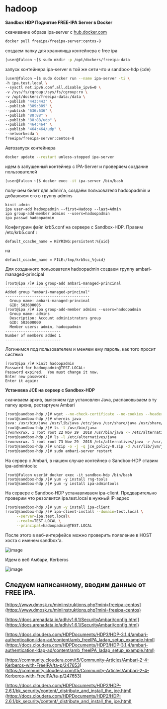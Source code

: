 # hadoop
**Sandbox HDP
Поднятие FREE-IPA Server в Docker**

скачивание образа ipa-server с [hub.docker.com](http://hub.docker.com/)

```bash
docker pull freeipa/freeipa-server:centos-8
```

создаем папку для хранилища контейнера с free ipa

```bash
[user@falcon ~]$ sudo mkdir -p /opt/dockers/freeipa-data
```

запуск контейнера ipa-server в той же сети что и sandbox-hdp (cde)

```bash
[user@falcon ~]$ sudo docker run --name ipa-server -ti \
-h ipa.test.local \
--sysctl net.ipv6.conf.all.disable_ipv6=0 \
-v /sys/fs/cgroup:/sys/fs/cgroup:ro \
-v /opt/dockers/freeipa-data:/data \
--publish "443:443" \
--publish "389:389" \
--publish "636:636" \
--publish "88:88" \
--publish "88:88/udp" \
--publish "464:464" \
--publish "464:464/udp" \
--network=cda \
freeipa/freeipa-server:centos-8
```

Автозапуск контейнера

```bash
docker update --restart unless-stopped ipa-server
```

идем в запущенный контейнер с IPA-Server и проверяем создание пользователей

```bash
[user@falcon ~]$ docker exec -it ipa-server /bin/bash
```

получаем билет для admin'a, создаём пользователя hadoopadmin и добавляем его в группу admins

```
kinit admin
ipa user-add hadoopadmin --first=Hadoop --last=Admin
ipa group-add-member admins --users=hadoopadmin
ipa passwd hadoopadmin
```

Конфигурим файл krb5.conf на сервере с Sandbox-HDP.  Правим /etc/krb5.conf :

```
default_ccache_name = KEYRING:persistent:%{uid}
```

на

```
default_ccache_name = FILE:/tmp/krb5cc_%{uid}
```

Для созданного пользователя hadoopadmin создаем группу ambari-managed-principal

```
[root@ipa /]# ipa group-add ambari-managed-princinal
--------------------------------------
Added group "ambari-managed-princinal"
--------------------------------------
  Group name: ambari-managed-princinal
  GID: 503600005
[root@ipa /]# ipa group-add-member admins --users=hadoopadmin
  Group name: admins
  Description: Account administrators group
  GID: 503600000
  Member users: admin, hadoopadmin
-------------------------
Number of members added 1
-------------------------

```

Логинимся под пользователем и меняем ему пароль, как того просит система

```
[root@ipa /]# kinit hadoopadmin
Password for hadoopadmin@TEST.LOCAL:
Password expired.  You must change it now.
Enter new password:
Enter it again:
```

**Установка JCE на сервер с Sandbox-HDP**

cкачиваем архив, выясняем где установлен Java, распаковываем в ту папку архив, рестартуем Ambari

```bash
[root@sandbox-hdp /]# wget --no-check-certificate --no-cookies --header "Cookie: oraclelicense=accept-securebackup-cookie" "http://download.oracle.com/otn-pub/java/jce/8/jce_policy-8.zip"
[root@sandbox-hdp /]# whereis java
java: /usr/bin/java /usr/lib/java /etc/java /usr/share/java /usr/share/man/man1/java.1.gz
[root@sandbox-hdp /]# ls -l /usr/bin/java
lrwxrwxrwx. 1 root root 22 Nov 29  2018 /usr/bin/java -> /etc/alternatives/java
[root@sandbox-hdp /]# ls -l /etc/alternatives/java
lrwxrwxrwx. 1 root root 73 Nov 29  2018 /etc/alternatives/java -> /usr/lib/jvm/java-1.8.0-openjdk-1.8.0.191.b12-0.el7_5.x86_64/jre/bin/java
[root@sandbox-hdp /]# unzip -o -j -q jce_policy-8.zip -d /usr/lib/jvm/java-1.8.0-openjdk-1.8.0.191.b12-0.el7_5.x86_64/jrelib/security/
[root@sandbox-hdp /]# sudo ambari-server restart
```

На сервер с Ambari, в нашем случае контейнер с Sandbox-HDP ставим ipa-admintools:

```
[root@falcon user]# docker exec -it sandbox-hdp /bin/bash
[root@sandbox-hdp /]# yum -y install rng-tools
[root@sandbox-hdp /]# yum -y install ipa-admintools
```

На сервере с Sandbox-HDP устанавливаем ipa-client. Предварительно проверим что резолвится ipa.test.local в нужный IP-адрес

```bash
[root@sandbox-hdp /]# yum -y install ipa-client
[root@sandbox-hdp /]# ipa-client-install --domain=test.local \
     --server=ipa.test.local\
     --realm=TEST.LOCAL \
     --principal=hadoopadmin@TEST.LOCAL
```

После этого в веб-интерфейсе можно проверить появление в HOST хоста с именем sandbox'a. 

![image](https://user-images.githubusercontent.com/40624766/131553286-43ace8cc-a3c5-4f8e-91bd-83f81e67d1ff.png)

Идем в веб Амбари, Kerberos

![image](https://user-images.githubusercontent.com/40624766/131553356-b646cd2c-50f2-4ecb-9372-97e803517ae4.png)

Cледуем написанному, вводим данные от FREE IPA.
-----------








[https://www.dmosk.ru/miniinstruktions.php?mini=freeipa-centos](https://www.dmosk.ru/miniinstruktions.php?mini=freeipa-centos)

[https://docs.arenadata.io/adh/v1.6.1/SecurityAmbari/config.html](https://docs.arenadata.io/adh/v1.6.1/SecurityAmbari/config.html)

[https://docs.cloudera.com/HDPDocuments/HDP3/HDP-3.1.4/ambari-authentication-ldap-ad/content/amb_freeIPA_ladap_setup_example.html](https://docs.cloudera.com/HDPDocuments/HDP3/HDP-3.1.4/ambari-authentication-ldap-ad/content/amb_freeIPA_ladap_setup_example.html)

[https://community.cloudera.com/t5/Community-Articles/Ambari-2-4-Kerberos-with-FreeIPA/ta-p/247653](https://community.cloudera.com/t5/Community-Articles/Ambari-2-4-Kerberos-with-FreeIPA/ta-p/247653)

[https://docs.cloudera.com/HDPDocuments/HDP2/HDP-2.6.1/bk_security/content/_distribute_and_install_the_jce.html](https://docs.cloudera.com/HDPDocuments/HDP2/HDP-2.6.1/bk_security/content/_distribute_and_install_the_jce.html)
